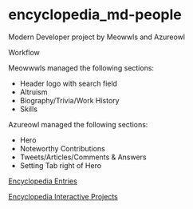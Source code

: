# encyclopedia_md-people

Modern Developer project by Meowwls and Azureowl

Workflow  

Meowwwls managed the following sections:

* Header logo with search field
* Altruism
* Biography/Trivia/Work History
* Skills

Azureowl managed the following sections:

* Hero
* Noteworthy Contributions
* Tweets/Articles/Comments & Answers
* Setting Tab right of Hero


[Encyclopedia Entries](encyclopedia-entries)

[Encyclopedia Interactive Projects](encyclopedia-entries-interactive)
